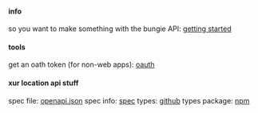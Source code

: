 #### info
so you want to make something with the bungie API: [getting started](getting-started/)

#### tools
get an oath token (for non-web apps): [oauth](oauth/)

#### xur location api stuff
spec file: [openapi.json](openapi.json)
spec info:  [spec](spec)
types:  [github](https://github.com/d2api/d2api-types/blob/master/index.d.ts)
types package:  [npm](https://www.npmjs.com/package/@d2api/d2api-types)

